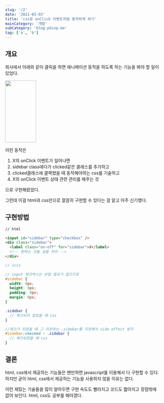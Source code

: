 ```yaml
---
slug: '/2'
date: '2021-03-03'
title: 'css로 onClick 이벤트처럼 동작하게 하기'
mainCategory: '개발'
subCategory: 'blog.pkiop.me'
tag: ['a', 'b']
---
```


## 개요

회사에서 아래와 같이 클릭을 하면 애니메이션 동작을 하도록 하는 기능을 봐야 할 일이 있었다.

<img src="https://user-images.githubusercontent.com/34783156/109820456-5772e780-7c78-11eb-958a-fa47f9ec0aca.gif" width="100" height="200"></img>

이런 동작은

1. X의 onClick 이벤트가 일어나면
2. sidebar class에다가 clicked같은 클래스를 추가하고
3. clicked클래스에 클랙했을 때 동작해야하는 css를 기술하고
4. X의 onClick 이벤트 상태 관련 관리를 해주는 것

으로 구현해왔었다.

그런데 이걸 html과 css만으로 깔끔히 구현할 수 있다는 걸 알고 아주 신기했다.

## 구현방법

```html
// html

<input id="sidebar" type="checkbox" />
<div class="sidebar">
  <label class="on-off" for="sidebar">X</label>
  <!-- 원하는 것들 넣을 자리 -->
</div>
```

```scss
// scss

// input 체크박스는 보일 필요가 없으므로
#sidebar {
  width: 0px;
  height: 0px;
  padding: 0px;
  margin: 0px;
}

.sidebar {
  // 체크되지 않았을 때 css
}

//체크가 되었을 때 그 이웃하는 .sidebar를 지정해서 side effect 방지
#sidebar:checked ~ .sidebar {
  // 체크되었을 때 css
}
```

## 결론

html, css에서 제공하는 기능들은 왠만하면 javascript를 이용해서 다 구현할 수 있다. 하지만 굳이 html, css에서 제공하는 기능을 사용하지 않을 이유는 없다.

이런 재밌는 기술들을 많이 알아두면 구현 속도도 빨라지고 코드도 짧아지고 장점밖에 없어 보인다. html, css도 공부를 해야겠다.
